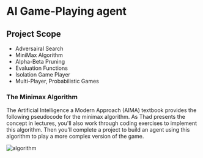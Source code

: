# AI Game-Playing agent
## Project Scope
- Adversairal Search
- MiniMax Algorithm
- Alpha-Beta Pruning
- Evaluation Functions
- Isolation Game Player
- Multi-Player, Probabilistic Games

### The Minimax Algorithm
The Artificial Intelligence a Modern Approach (AIMA) textbook provides the following pseudocode for the minimax algorithm. As Thad presents the concept in lectures, you'll also work through coding exercises to implement this algorithm. Then you'll complete a project to build an agent using this algorithm to play a more complex version of the game.

![algorithm](https://video.udacity-data.com/topher/2017/July/596d2f7f_minimax-decision/minimax-decision.png)
